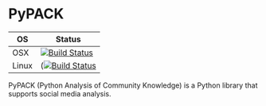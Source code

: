 # PyPACK

| OS    | Status |
|-------|--------|
| OSX   | [![Build Status](https://travis-ci.org/tthatcher95/PyPACK.svg?branch=master)](https://travis-ci.org/tthatcher95/PyPACK) |
|Linux  | ([![Build Status](https://travis-ci.org/tthatcher95/PyPACK.svg?branch=master)](https://travis-ci.org/tthatcher95/PyPACK)|

PyPACK (Python Analysis of Community Knowledge) is a Python library that supports social media analysis.
